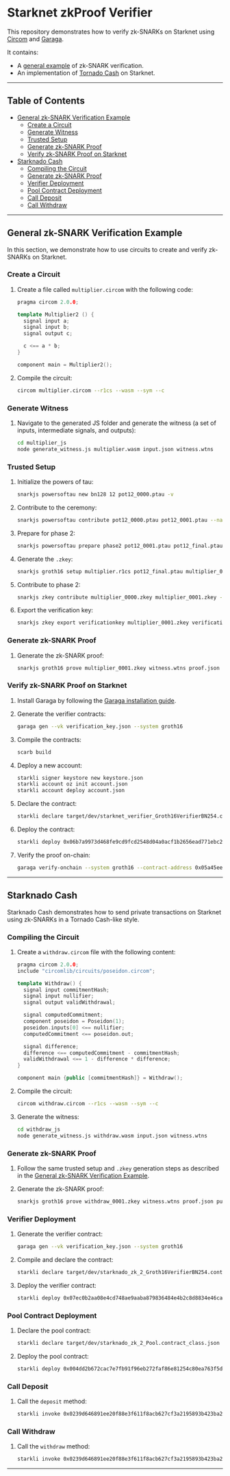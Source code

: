 # Starknet zkProof Verifier

This repository demonstrates how to verify zk-SNARKs on Starknet using [Circom](https://docs.circom.io/) and [Garaga](https://felt.gitbook.io/garaga).

It contains:
- A [general example](https://github.com/fabriziogianni7/starknet-zkproof-verifier/tree/master/general-zk-verification-example) of zk-SNARK verification.
- An implementation of [Tornado Cash](https://github.com/tornadocash) on Starknet.

---

## Table of Contents
- [General zk-SNARK Verification Example](#general-zk-snark-verification-example)
  - [Create a Circuit](#create-a-circuit)
  - [Generate Witness](#generate-witness)
  - [Trusted Setup](#trusted-setup)
  - [Generate zk-SNARK Proof](#generate-zk-snark-proof)
  - [Verify zk-SNARK Proof on Starknet](#verify-zk-snark-proof-on-starknet)
- [Starknado Cash](#starknado-cash)
  - [Compiling the Circuit](#compiling-the-circuit)
  - [Generate zk-SNARK Proof](#generate-zk-snark-proof-1)
  - [Verifier Deployment](#verifier-deployment)
  - [Pool Contract Deployment](#pool-contract-deployment)
  - [Call Deposit](#call-deposit)
  - [Call Withdraw](#call-withdraw)

---

## General zk-SNARK Verification Example

In this section, we demonstrate how to use circuits to create and verify zk-SNARKs on Starknet.

### Create a Circuit

1. Create a file called `multiplier.circom` with the following code:

    ```c++
    pragma circom 2.0.0;

    template Multiplier2 () {
      signal input a;
      signal input b;
      signal output c;

      c <== a * b;
    }

    component main = Multiplier2();
    ```

2. Compile the circuit:

    ```bash
    circom multiplier.circom --r1cs --wasm --sym --c
    ```

### Generate Witness

1. Navigate to the generated JS folder and generate the witness (a set of inputs, intermediate signals, and outputs):

    ```bash
    cd multiplier_js
    node generate_witness.js multiplier.wasm input.json witness.wtns
    ```

### Trusted Setup

1. Initialize the powers of tau:

    ```bash
    snarkjs powersoftau new bn128 12 pot12_0000.ptau -v
    ```

2. Contribute to the ceremony:

    ```bash
    snarkjs powersoftau contribute pot12_0000.ptau pot12_0001.ptau --name="First contribution" -v
    ```

3. Prepare for phase 2:

    ```bash
    snarkjs powersoftau prepare phase2 pot12_0001.ptau pot12_final.ptau -v
    ```

4. Generate the `.zkey`:

    ```bash
    snarkjs groth16 setup multiplier.r1cs pot12_final.ptau multiplier_0000.zkey
    ```

5. Contribute to phase 2:

    ```bash
    snarkjs zkey contribute multiplier_0000.zkey multiplier_0001.zkey --name="1st Contributor" -v
    ```

6. Export the verification key:

    ```bash
    snarkjs zkey export verificationkey multiplier_0001.zkey verification_key.json
    ```

### Generate zk-SNARK Proof

1. Generate the zk-SNARK proof:

    ```bash
    snarkjs groth16 prove multiplier_0001.zkey witness.wtns proof.json public.json
    ```

### Verify zk-SNARK Proof on Starknet

1. Install Garaga by following the [Garaga installation guide](https://github.com/keep-starknet-strange/garaga?tab=readme-ov-file#quickstart--deploying-a-snark-verifier-on-starknet).

2. Generate the verifier contracts:

    ```bash
    garaga gen --vk verification_key.json --system groth16
    ```

3. Compile the contracts:

    ```bash
    scarb build
    ```

4. Deploy a new account:

    ```bash
    starkli signer keystore new keystore.json
    starkli account oz init account.json
    starkli account deploy account.json
    ```

5. Declare the contract:

    ```bash
    starkli declare target/dev/starknet_verifier_Groth16VerifierBN254.contract_class.json --compiler-version 2.7.1 --account account.json --max-fee-raw 28933655926062819
    ```

6. Deploy the contract:

    ```bash
    starkli deploy 0x06b7a9973d468fe9cd9fcd2548d04a0acf1b2656ead771ebc2a1d4efda60adbe
    ```

7. Verify the proof on-chain:

    ```bash
    garaga verify-onchain --system groth16 --contract-address 0x05a45ee09946804dfe21c3da0448cd9efcd6971d3eed4efacc866e17f1d38f2d --vk verification_key.json --proof proof.json --public-inputs public.json --env-file .secrets --network sepolia
    ```

---

## Starknado Cash

Starknado Cash demonstrates how to send private transactions on Starknet using zk-SNARKs in a Tornado Cash-like style.

### Compiling the Circuit

1. Create a `withdraw.circom` file with the following content:

    ```c++
    pragma circom 2.0.0;
    include "circomlib/circuits/poseidon.circom";

    template Withdraw() {
      signal input commitmentHash;
      signal input nullifier;
      signal output validWithdrawal;

      signal computedCommitment;
      component poseidon = Poseidon(1);
      poseidon.inputs[0] <== nullifier;
      computedCommitment <== poseidon.out;

      signal difference;
      difference <== computedCommitment - commitmentHash;
      validWithdrawal <== 1 - difference * difference;
    }

    component main {public [commitmentHash]} = Withdraw();
    ```

2. Compile the circuit:

    ```bash
    circom withdraw.circom --r1cs --wasm --sym --c
    ```

3. Generate the witness:

    ```bash
    cd withdraw_js
    node generate_witness.js withdraw.wasm input.json witness.wtns
    ```

### Generate zk-SNARK Proof

1. Follow the same trusted setup and `.zkey` generation steps as described in the [General zk-SNARK Verification Example](#trusted-setup).

2. Generate the zk-SNARK proof:

    ```bash
    snarkjs groth16 prove withdraw_0001.zkey witness.wtns proof.json public.json
    ```

### Verifier Deployment

1. Generate the verifier contract:

    ```bash
    garaga gen --vk verification_key.json --system groth16
    ```

2. Compile and declare the contract:

    ```bash
    starkli declare target/dev/starknado_zk_2_Groth16VerifierBN254.contract_class.json --compiler-version 2.7.1 --account account.json --max-fee-raw 22195018311634378
    ```

3. Deploy the verifier contract:

    ```bash
    starkli deploy 0x07ec0b2aa08e4cd748ae9aaba879836484e4b2c8d8834e46ca5bef321f9d37c3
    ```

### Pool Contract Deployment

1. Declare the pool contract:

    ```bash
    starkli declare target/dev/starknado_zk_2_Pool.contract_class.json --account account.json
    ```

2. Deploy the pool contract:

    ```bash
    starkli deploy 0x004dd2b672cac7e7fb91f96eb272faf86e81254c80ea763f5d72d583e6d3753d 0x04718f5a0Fc34cC1AF16A1cdee98fFB20C31f5cD61D6Ab07201858f4287c938D 0x03fccef14896283163799b884d2aa2ca85af2b84c012bf99cccfe6cbc4ef3c17
    ```

### Call Deposit

1. Call the `deposit` method:

    ```bash
    starkli invoke 0x0239d646891ee20f88e3f611f8acb627cf3a2195893b423ba2da6a021bf0a6bc deposit <YOUR_COMMITMEN_HASH> <YOUR_GEN_CALLDATA> 1 --account account.json
    ```

### Call Withdraw

1. Call the `withdraw` method:

    ```bash
    starkli invoke 0x0239d646891ee20f88e3f611f8acb627cf3a2195893b423ba2da6a021bf0a6bc withdraw <YOUR_GEN_CALLDATA> 1 --account account.json
    ```

---
